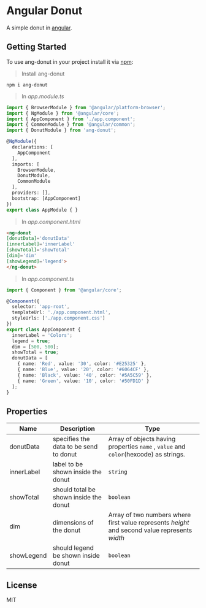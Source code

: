 # Angular Donut

A simple donut in [angular](https://angular.io/).

## Getting Started
To use ang-donut in your project install it via [npm](https://www.npmjs.com/package/ang-donut):

>Install ang-donut

`npm i ang-donut`

>In *app.module.ts*

```typescript
import { BrowserModule } from '@angular/platform-browser';
import { NgModule } from '@angular/core';
import { AppComponent } from './app.component';
import { CommonModule } from '@angular/common';
import { DonutModule } from 'ang-donut';

@NgModule({
  declarations: [
    AppComponent
  ],
  imports: [
    BrowserModule,
    DonutModule,
    CommonModule 
  ],
  providers: [],
  bootstrap: [AppComponent]
})
export class AppModule { }
```

>In *app.component.html*

```html
<ng-donut 
[donutData]='donutData' 
[innerLabel]='innerLabel' 
[showTotal]='showTotal' 
[dim]='dim' 
[showLegend]='legend'>
</ng-donut>
```

>In *app.component.ts*

```typescript
import { Component } from '@angular/core';

@Component({
  selector: 'app-root',
  templateUrl: './app.component.html',
  styleUrls: ['./app.component.css']
})
export class AppComponent {
  innerLabel = 'Colors';
  legend = true;
  dim = [500, 500];
  showTotal = true;
  donutData = [
    { name: 'Red', value: '30', color: '#E25325' },
    { name: 'Blue', value: '20', color: '#6064CF' },
    { name: 'Black', value: '40', color: '#5A5C59' },
    { name: 'Green', value: '10', color: '#50FD1D' }
  ];
}

```
## Properties

| Name | Description |Type
| ------ | ------ |--------|
| donutData | specifies the data to be send to donut |Array of objects having properties `name` , `value` and `color`(hexcode) as strings.
| innerLabel | label to be shown inside the donut | `string` 
| showTotal | should total be shown inside the donut | `boolean`
| dim | dimensions of the donut | Array of two numbers where first value represents *height* and second value represents *width*
| showLegend |should legend be shown inside donut | `boolean`

## License
MIT